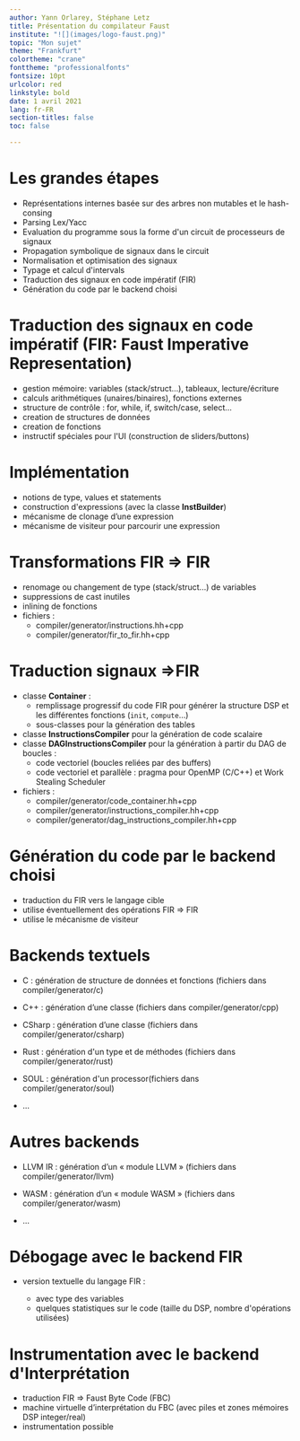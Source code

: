 ```yaml
---
author: Yann Orlarey, Stéphane Letz
title: Présentation du compilateur Faust
institute: "![](images/logo-faust.png)"
topic: "Mon sujet"
theme: "Frankfurt"
colortheme: "crane"
fonttheme: "professionalfonts"
fontsize: 10pt
urlcolor: red
linkstyle: bold
date: 1 avril 2021
lang: fr-FR
section-titles: false
toc: false

---
```


# Les grandes étapes

- Représentations internes basée sur des arbres non mutables et le hash-consing
- Parsing Lex/Yacc
- Evaluation du programme sous la forme d'un circuit de processeurs de signaux
- Propagation symbolique de signaux dans le circuit
- Normalisation et optimisation des signaux
- Typage et calcul d'intervals
- Traduction des signaux en code impératif (FIR)
- Génération du code par le backend choisi

# Traduction des signaux en code impératif (FIR: Faust Imperative Representation)

- gestion mémoire: variables (stack/struct…), tableaux, lecture/écriture
- calculs arithmétiques (unaires/binaires), fonctions externes
- structure de contrôle : for, while, if, switch/case, select…
- creation de structures de données 
- creation de fonctions
- instructif spéciales pour l'UI (construction de sliders/buttons)

# Implémentation

- notions de type, values et statements
- construction d'expressions (avec la classe **InstBuilder**)
- mécanisme de clonage d’une expression
- mécanisme de visiteur pour parcourir une expression

# Transformations FIR => FIR

- renomage ou changement de type (stack/struct...) de variables
- suppressions de cast inutiles 
- inlining de fonctions
- fichiers : 
  - compiler/generator/instructions.hh+cpp
  - compiler/generator/fir_to_fir.hh+cpp

# Traduction signaux =>FIR

- classe **Container** : 
  - remplissage progressif du code FIR pour générer la structure DSP et les différentes fonctions (`init`, `compute`…)
  - sous-classes pour la génération des tables
- classe **InstructionsCompiler** pour la génération de code scalaire
- classe **DAGInstructionsCompiler** pour la génération à partir du DAG de boucles : 
  - code vectoriel (boucles reliées par des buffers)
  - code vectoriel et parallèle : pragma pour OpenMP (C/C++) et Work Stealing Scheduler
- fichiers : 
  - compiler/generator/code_container.hh+cpp
  - compiler/generator/instructions_compiler.hh+cpp
  - compiler/generator/dag_instructions_compiler.hh+cpp

# Génération du code par le backend choisi

- traduction du FIR vers le langage cible
- utilise éventuellement des opérations FIR => FIR
- utilise le mécanisme de visiteur

# Backends textuels

- C : génération de structure de données et fonctions (fichiers dans compiler/generator/c)

- C++ : génération d’une classe (fichiers dans compiler/generator/cpp)

- CSharp : génération d’une classe (fichiers dans compiler/generator/csharp)

- Rust : génération d'un type et de méthodes (fichiers dans compiler/generator/rust)

- SOUL : génération d'un processor(fichiers dans compiler/generator/soul)

- ...

  

# Autres backends

- LLVM IR : génération d’un « module LLVM » (fichiers dans compiler/generator/llvm)

- WASM : génération d’un « module WASM » (fichiers dans compiler/generator/wasm)

- ...

  

# Débogage avec le backend FIR

- version textuelle du langage FIR :

  - avec type des variables
  - quelques statistiques sur le code (taille du DSP, nombre d'opérations utilisées)

  

# Instrumentation avec le backend d'Interprétation

- traduction FIR => Faust Byte Code (FBC)
- machine virtuelle d’interprétation du FBC (avec piles et zones mémoires DSP integer/real)
- instrumentation possible


